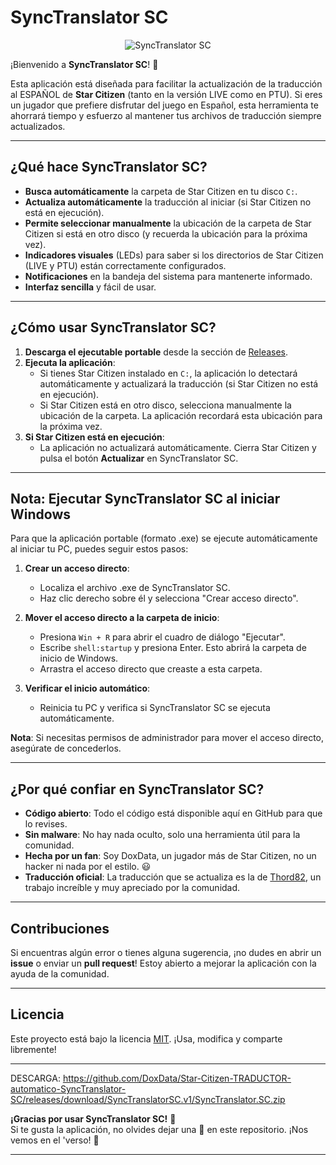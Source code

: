 
# SyncTranslator SC

<div align="center">
  <img src="https://github.com/user-attachments/assets/f0a71d26-1434-4fcf-b95b-5f9bd004ab92" alt="SyncTranslator SC">
</div>


¡Bienvenido a **SyncTranslator SC**! 🌌

Esta aplicación está diseñada para facilitar la actualización de la traducción al ESPAÑOL de **Star Citizen** (tanto en la versión LIVE como en PTU). Si eres un jugador que prefiere disfrutar del juego en Español, esta herramienta te ahorrará tiempo y esfuerzo al mantener tus archivos de traducción siempre actualizados.

---

## ¿Qué hace SyncTranslator SC?

- **Busca automáticamente** la carpeta de Star Citizen en tu disco `C:`.
- **Actualiza automáticamente** la traducción al iniciar (si Star Citizen no está en ejecución).
- **Permite seleccionar manualmente** la ubicación de la carpeta de Star Citizen si está en otro disco (y recuerda la ubicación para la próxima vez).
- **Indicadores visuales** (LEDs) para saber si los directorios de Star Citizen (LIVE y PTU) están correctamente configurados.
- **Notificaciones** en la bandeja del sistema para mantenerte informado.
- **Interfaz sencilla** y fácil de usar.

---

## ¿Cómo usar SyncTranslator SC?

1. **Descarga el ejecutable portable** desde la sección de [Releases](https://github.com/DoxData/SyncTranslator_SC/releases).
2. **Ejecuta la aplicación**:
   - Si tienes Star Citizen instalado en `C:`, la aplicación lo detectará automáticamente y actualizará la traducción (si Star Citizen no está en ejecución).
   - Si Star Citizen está en otro disco, selecciona manualmente la ubicación de la carpeta. La aplicación recordará esta ubicación para la próxima vez.
3. **Si Star Citizen está en ejecución**:
   - La aplicación no actualizará automáticamente. Cierra Star Citizen y pulsa el botón **Actualizar** en SyncTranslator SC.

---

## Nota: Ejecutar SyncTranslator SC al iniciar Windows

Para que la aplicación portable (formato .exe) se ejecute automáticamente al iniciar tu PC, puedes seguir estos pasos:

1. **Crear un acceso directo**:
   - Localiza el archivo .exe de SyncTranslator SC.
   - Haz clic derecho sobre él y selecciona "Crear acceso directo".

2. **Mover el acceso directo a la carpeta de inicio**:
   - Presiona `Win + R` para abrir el cuadro de diálogo "Ejecutar".
   - Escribe `shell:startup` y presiona Enter. Esto abrirá la carpeta de inicio de Windows.
   - Arrastra el acceso directo que creaste a esta carpeta.

3. **Verificar el inicio automático**:
   - Reinicia tu PC y verifica si SyncTranslator SC se ejecuta automáticamente.

**Nota**: Si necesitas permisos de administrador para mover el acceso directo, asegúrate de concederlos.

---

## ¿Por qué confiar en SyncTranslator SC?

- **Código abierto**: Todo el código está disponible aquí en GitHub para que lo revises.
- **Sin malware**: No hay nada oculto, solo una herramienta útil para la comunidad.
- **Hecha por un fan**: Soy DoxData, un jugador más de Star Citizen, no un hacker ni nada por el estilo. 😃
- **Traducción oficial**: La traducción que se actualiza es la de [Thord82](https://github.com/Thord82/Star_citizen_ES), un trabajo increíble y muy apreciado por la comunidad.

---

## Contribuciones

Si encuentras algún error o tienes alguna sugerencia, ¡no dudes en abrir un **issue** o enviar un **pull request**! Estoy abierto a mejorar la aplicación con la ayuda de la comunidad.

---

## Licencia

Este proyecto está bajo la licencia [MIT](LICENSE). ¡Usa, modifica y comparte libremente!

---

DESCARGA: https://github.com/DoxData/Star-Citizen-TRADUCTOR-automatico-SyncTranslator-SC/releases/download/SyncTranslatorSC.v1/SyncTranslator.SC.zip

**¡Gracias por usar SyncTranslator SC!** 🚀  
Si te gusta la aplicación, no olvides dejar una 🌟 en este repositorio. ¡Nos vemos en el 'verso! 🌌

---
